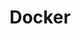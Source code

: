 ---
created: '2025-09-16T15:05:15.653110'
modified: '2025-09-17T16:14:24.448668'
ship_factor: 5
subtype: mcp-servers
tags: []
title: Docker
type: tool
version: 1
---